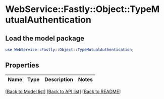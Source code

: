 # WebService::Fastly::Object::TypeMutualAuthentication

## Load the model package
```perl
use WebService::Fastly::Object::TypeMutualAuthentication;
```

## Properties
Name | Type | Description | Notes
------------ | ------------- | ------------- | -------------

[[Back to Model list]](../README.md#documentation-for-models) [[Back to API list]](../README.md#documentation-for-api-endpoints) [[Back to README]](../README.md)


